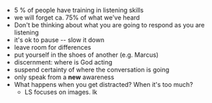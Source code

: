 - 5 % of people have training in listening skills
- we will forget ca. 75% of what we've heard
- Don't be thinking about what you are going to respond as you are listening
- it's ok to pause -- slow it down
- leave room for differences
- put yourself in the shoes of another (e.g. Marcus)
- discernment: where is God acting
- suspend certainty of where the conversation is going
- only speak from a **new** awareness
- What happens when you get distracted? When it's too much?
	- LS focuses on images. lk
